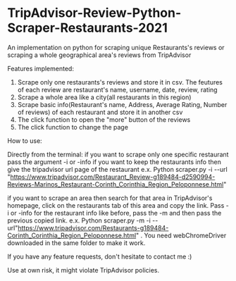 # TripAdvisor-Review-Python-Scraper-Restaurants-2021 
An implementation on python for scraping unique Restaurants's reviews or scraping a whole geographical area's reviews from TripAdvisor

Features implemented:
1) Scrape only one restaurants's reviews and store it in csv. The feutures of each review are restaurant's name, username, date, review, rating 
2) Scrape a whole area like a city(all restaurants in this region)
3) Scrape basic info(Restaurant's name, Address, Average Rating, Number of reviews) of each restaurant and store it in another csv
4) The click function to open the "more" button of the reviews
5) The click function to change the page

How to use:

Directly from the terminal: 
if you want to scrape only one specific restaurant pass the argument -i or -info if you want to keep the restaurants info  then give the tripadvisor url page of the restaurant 
e.x. Python scraper.py -i --url "https://www.tripadvisor.com/Restaurant_Review-g189484-d2590994-Reviews-Marinos_Restaurant-Corinth_Corinthia_Region_Peloponnese.html"

if you want to scrape an area then search for that area in TripAdvisor's homepage, click on the restaurants tab of this area and copy the link. Pass -i or -info  for the restaurant info like before, pass the -m and then pass the previous copied link. e.x. Python scraper.py -m -i --url"https://www.tripadvisor.com/Restaurants-g189484-Corinth_Corinthia_Region_Peloponnese.html" .
You need webChromeDriver downloaded in the same folder to make it work.

If you have any feature requests, don't hesitate to contact me :)

Use at own risk, it might violate TripAdvisor policies.
